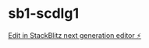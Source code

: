 # sb1-scdlg1

[Edit in StackBlitz next generation editor ⚡️](https://stackblitz.com/~/github.com/DreamHuntor/sb1-scdlg1)